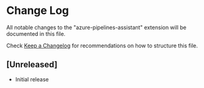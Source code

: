 # Change Log

All notable changes to the "azure-pipelines-assistant" extension will be documented in this file.

Check [Keep a Changelog](http://keepachangelog.com/) for recommendations on how to structure this file.

## [Unreleased]

- Initial release